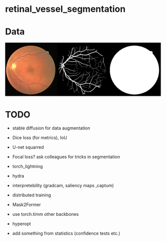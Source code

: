 # retinal_vessel_segmentation

# Data
![example](example.png)

# TODO
* stable diffusion for data  augmentation
* Dice loss (for metrics), IoU
* U-net squarred
* Focal loss? ask colleagues for tricks in segmentation


* torch_lightning
* hydra
* interpretebility (gradcam, saliency maps ,captum)
* distributed training
* Mask2Former
* use torch.timm other backbones
* hyperopt

* add something from statistics (confidence tests etc.)